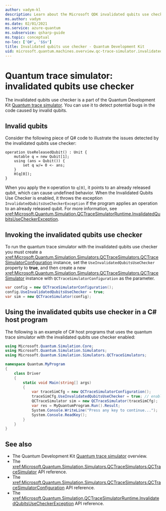```yaml
---
author: vadym-kl
description: Learn about the Microsoft QDK invalidated qubits use checker, which uses the Quantum trace simulator to check your Q# code for potentially invalid qubits.
ms.author: vadym
ms.date: 02/01/2021
ms.service: azure-quantum
ms.subservice: qsharp-guide
ms.topic: conceptual
no-loc: ['Q#', '$$v']
title: Invalidated qubits use checker - Quantum Development Kit
uid: microsoft.quantum.machines.overview.qc-trace-simulator.invalidated-qubits
---
```


# Quantum trace simulator: invalidated qubits use checker

The invalidated qubits use checker is a part of the Quantum Development Kit [Quantum trace simulator](xref:microsoft.quantum.machines.overview.qc-trace-simulator.intro). You can use it to detect potential bugs in the code caused by invalid qubits. 

## Invalid qubits

Consider the following piece of Q# code to illustrate the issues detected by the invalidated qubits use checker:

```qsharp
operation UseReleasedQubit() : Unit {
    mutable q = new Qubit[1];
    using (ans = Qubit()) {
        set q w/= 0 <- ans;
    }
    H(q[0]);
}
```

When you apply the `H` operation to `q[0]`, it points to an already released qubit, which can cause undefined behavior. When the Invalidated Qubits Use Checker is enabled, it throws the exception `InvalidatedQubitsUseCheckerException` if the program applies an operation to an already released qubit. For more information, see <xref:Microsoft.Quantum.Simulation.QCTraceSimulatorRuntime.InvalidatedQubitsUseCheckerException>.

## Invoking the invalidated qubits use checker

To run the quantum trace simulator with the invalidated qubits use checker you must create a <xref:Microsoft.Quantum.Simulation.Simulators.QCTraceSimulators.QCTraceSimulatorConfiguration> instance, set the `UseInvalidatedQubitsUseChecker` property to **true**, and then create a new <xref:Microsoft.Quantum.Simulation.Simulators.QCTraceSimulators.QCTraceSimulator> instance with `QCTraceSimulatorConfiguration` as the parameter. 

```csharp
var config = new QCTraceSimulatorConfiguration();
config.UseInvalidatedQubitsUseChecker = true;
var sim = new QCTraceSimulator(config);
```


## Using the invalidated qubits use checker in a C# host program

The following is an example of C# host programs that uses the quantum trace simulator with the invalidated qubits use checker enabled: 

```csharp
using Microsoft.Quantum.Simulation.Core;
using Microsoft.Quantum.Simulation.Simulators;
using Microsoft.Quantum.Simulation.Simulators.QCTraceSimulators;

namespace Quantum.MyProgram
{
    class Driver
    {
        static void Main(string[] args)
        {
            var traceSimCfg = new QCTraceSimulatorConfiguration();
            traceSimCfg.UseInvalidatedQubitsUseChecker = true; // enables UseInvalidatedQubitsUseChecker
            QCTraceSimulator sim = new QCTraceSimulator(traceSimCfg);
            var res = MyQuantumProgram.Run().Result;
            System.Console.WriteLine("Press any key to continue...");
            System.Console.ReadKey();
        }
    }
}
```

## See also

- The Quantum Development Kit [Quantum trace simulator](xref:microsoft.quantum.machines.overview.qc-trace-simulator.intro) overview.
- The <xref:Microsoft.Quantum.Simulation.Simulators.QCTraceSimulators.QCTraceSimulator> API reference.
- The <xref:Microsoft.Quantum.Simulation.Simulators.QCTraceSimulators.QCTraceSimulatorConfiguration> API reference.
- The <xref:Microsoft.Quantum.Simulation.QCTraceSimulatorRuntime.InvalidatedQubitsUseCheckerException> API reference.
